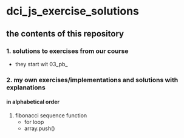# dci_js_exercise_solutions

## the contents of this repository

### 1. solutions to exercises from our course 

- they start wit 03_pb_ 

### 2. my own exercises/implementations and solutions with explanations 

#### in alphabetical order 

1. fibonacci sequence function
   - for loop
   - array.push()

